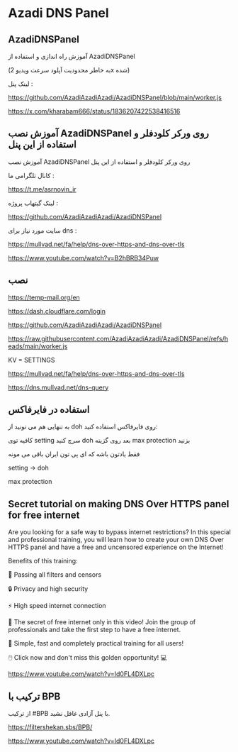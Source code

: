 # Azadi DNS Panel

## AzadiDNSPanel

آموزش راه اندازی و استفاده از AzadiDNSPanel

(به خاطر محدودیت آپلود سرعت ویدیو 2x شده)

لینک پنل : 

https://github.com/AzadiAzadiAzadi/AzadiDNSPanel/blob/main/worker.js

https://x.com/kharabam666/status/1836207422538416516


##  آموزش نصب AzadiDNSPanel روی ورکر کلودفلر و استفاده از این پنل 

آموزش نصب AzadiDNSPanel روی ورکر کلودفلر و استفاده از این پنل

کانال تلگرامی ما :

https://t.me/asrnovin_ir

لینک گیتهاب پروژه :

https://github.com/AzadiAzadiAzadi/AzadiDNSPanel

سایت مورد نیاز برای dns :

https://mullvad.net/fa/help/dns-over-https-and-dns-over-tls

https://www.youtube.com/watch?v=B2hBRB34Puw


## نصب

https://temp-mail.org/en

https://dash.cloudflare.com/login

https://github.com/AzadiAzadiAzadi/AzadiDNSPanel

https://raw.githubusercontent.com/AzadiAzadiAzadi/AzadiDNSPanel/refs/heads/main/worker.js

KV = SETTINGS

https://mullvad.net/fa/help/dns-over-https-and-dns-over-tls

https://dns.mullvad.net/dns-query


## استفاده در فایرفاکس

به تنهایی هم می تونید از doh روی فایرفاکس استفاده کنید:

کافیه توی setting 
سرچ کنید doh
بعد روی گزینه max protection
بزنید

فقط یادتون باشه که ای پی تون ایران باقی می مونه

setting -> doh

max protection


##  Secret tutorial on making DNS Over HTTPS panel for free internet 


Are you looking for a safe way to bypass internet restrictions? 
In this special and professional training, you will learn how to create your own DNS Over HTTPS panel and have a free and uncensored experience on the Internet!


Benefits of this training:

    
🌟 Passing all filters and censors
    
🔒 Privacy and high security
    
⚡ High speed internet connection


🎯 The secret of free internet only in this video! 
Join the group of professionals and take the first step to have a free internet.


📌 Simple, fast and completely practical training for all users!

🖱️ Click now and don't miss this golden opportunity! 
💻

https://www.youtube.com/watch?v=Id0FL4DXLpc


## ترکیب با BPB

از ترکیب #BPB با پنل آزادی غافل نشید.

https://filtershekan.sbs/BPB/

https://www.youtube.com/watch?v=Id0FL4DXLpc
